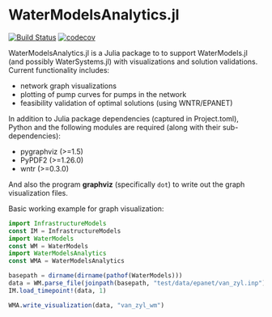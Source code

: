 # WaterModelsAnalytics.jl
[![Build Status](https://github.com/NREL-SIIP/WaterModelsAnalytics.jl/workflows/CI/badge.svg?branch=master)](https://github.com/NREL-SIIP/WaterModelsAnalytics.jl/actions?query=workflow%3ACI)
[![codecov](https://codecov.io/gh/NREL-SIIP/WaterModelsAnalytics.jl/branch/master/graph/badge.svg)](https://codecov.io/gh/NREL-SIIP/WaterModelsAnalytics.jl)

WaterModelsAnalytics.jl is a Julia package to to support WaterModels.jl (and
possibly WaterSystems.jl) with visualizations and solution validations. Current functionality includes:
- network graph visualizations
- plotting of pump curves for pumps in the network
- feasibility validation of optimal solutions (using WNTR/EPANET)

In addition to Julia package dependencies (captured in Project.toml), Python and the following modules are required (along with their sub-dependencies):
- pygraphviz (>=1.5)
- PyPDF2 (>=1.26.0)
- wntr (>=0.3.0)

And also the program **graphviz** (specifically `dot`) to write out the graph visualization files.

Basic working example for graph visualization:

```julia
import InfrastructureModels
const IM = InfrastructureModels
import WaterModels
const WM = WaterModels
import WaterModelsAnalytics
const WMA = WaterModelsAnalytics

basepath = dirname(dirname(pathof(WaterModels)))
data = WM.parse_file(joinpath(basepath, "test/data/epanet/van_zyl.inp"))
IM.load_timepoint!(data, 1)

WMA.write_visualization(data, "van_zyl_wm")
```
